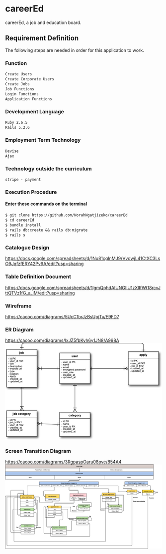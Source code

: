 # careerEd

careerEd, a job and education board.

## Requirement Definition

The following steps are needed in order for this application to work.

### Function

```
Create Users
Create Corporate Users
Create Jobs
Job Functions
Login Functions
Application Functions
```

### Development Language

```
Ruby 2.6.5
Rails 5.2.6
```

### Employment Term Technology

```
Devise
Ajax
```

### Technology outside the curriculum

```
stripe - payment
```

### Execution Procedure

#### Enter these commands on the terminal

```
$ git clone https://github.com/NorahNgatjizeko/careerEd
$ cd careerEd
$ bundle install
$ rails db:create && rails db:migrate
$ rails s
```

### Catalogue Design
https://docs.google.com/spreadsheets/d/1Nu81cgInMJ9rVvdwjL41CtXC3LsO9JqfzfERY42Pv9A/edit?usp=sharing

### Table Definition Document
https://docs.google.com/spreadsheets/d/1lgmQphdAIUNGIlU1zXlIfWt18rcvJttQTVz1fG_a_iM/edit?usp=sharing

### Wireframe
https://cacoo.com/diagrams/5UcC1brJzBsUpjTu/E9FD7

### ER Diagram
https://cacoo.com/diagrams/lxJZ5fbKvh6y1JN8/A998A
<img src="doc/ER1.png" alt="ER1" width='650px'>

### Screen Transition Diagram
https://cacoo.com/diagrams/3RgpaspOaru08pvc/854A4
<img src="doc/screentransition.png" alt="screentransition" width='650px'>
